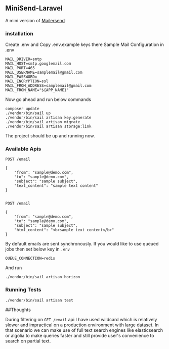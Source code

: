 
## MiniSend-Laravel
A mini version of [Mailersend](www.mailersend.com)

### installation
Create .env and Copy .env.example keys there
Sample Mail Configuration in .env

    MAIL_DRIVER=smtp
    MAIL_HOST=smtp.googlemail.com
    MAIL_PORT=465
    MAIL_USERNAME=samplemail@gmail.com
    MAIL_PASSWORD=
    MAIL_ENCRYPTION=ssl
    MAIL_FROM_ADDRESS=samplemail@gmail.com
    MAIL_FROM_NAME="${APP_NAME}"

Now go ahead and run below commands

    composer update
    ./vendor/bin/sail up 
    ./vendor/bin/sail artisan key:generate
    ./vendor/bin/sail artisan migrate
    ./vendor/bin/sail artisan storage:link

The project should be up and running now.

### Available Apis
    POST /email

    {
        "from": "sample@demo.com",
        "to": "sample@demo.com",
        "subject": "sample subject",
        "text_content": "sample text content"
    }


    POST /email
    
    {
        "from": "sample@demo.com",
        "to": "sample@demo.com",
        "subject": "sample subject",
        "html_content": "<b>sample text content</b>"
    }

By default emails are sent synchronously. If you would like to use queued jobs then set below key in `.env`

    QUEUE_CONNECTION=redis

And run

    ./vendor/bin/sail artisan horizon

### Running Tests
   

    ./vendor/bin/sail artisan test

    
##Thoughts

During filtering on `GET /email` api I have used wildcard which is relatively slower and impractical on a production 
environment with large dataset. In that scenario we can make use of full text search engines like elasticsearch 
or algolia to make queries faster and still provide user's convenience to search on partial text.
